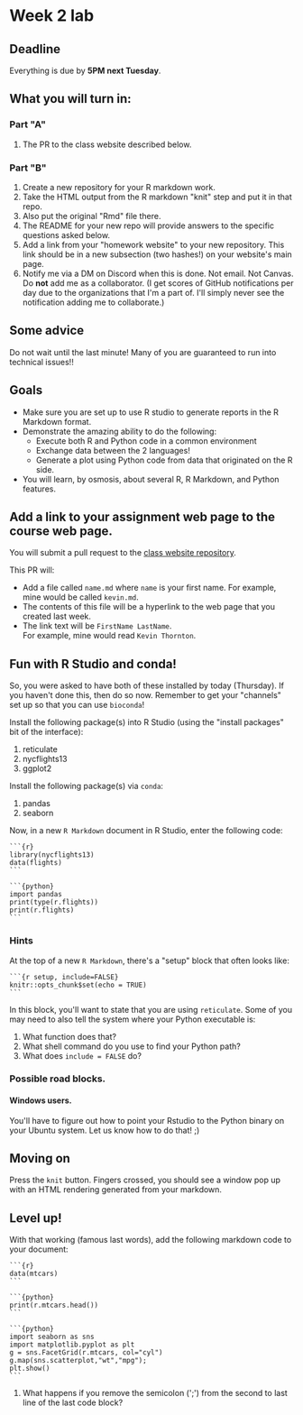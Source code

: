# Week 2 lab

## Deadline

Everything is due by **5PM next Tuesday**.

## What you will turn in:

### Part "A"

1. The PR to the class website described below.

### Part "B"

1. Create a new repository for your R markdown work.
2. Take the HTML output from the R markdown "knit" step and put it in that repo.
3. Also put the original "Rmd" file there.
4. The README for your new repo will provide answers to the specific questions asked below.
5. Add a link from your "homework website" to your new repository.
   This link should be in a new subsection (two hashes!) on your website's main page.
6. Notify me via a DM on Discord when this is done.
   Not email.
   Not Canvas.
   Do **not** add me as a collaborator.
   (I get scores of GitHub notifications per day due to the organizations that I'm a part of.
   I'll simply never see the notification adding me to collaborate.)

## Some advice

Do not wait until the last minute!
Many of you are guaranteed to run into technical issues!!

## Goals

* Make sure you are set up to use R studio to generate reports in the R Markdown format.
* Demonstrate the amazing ability to do the following:
    * Execute both R and Python code in a common environment
    * Exchange data between the 2 languages!
    * Generate a plot using Python code from data that originated on the R side.
* You will learn, by osmosis, about several R, R Markdown, and Python features.

## Add a link to your assignment web page to the course web page.

You will submit a pull request to the [class website repository](https://github.com/ThorntonLab/AdvancedInformatics2021).

This PR will:

* Add a file called `name.md` where `name` is your first name.
  For example, mine would be called `kevin.md`.
* The contents of this file will be a hyperlink to the web page that you created last week.
* The link text will be `FirstName LastName`.  
  For example, mine would read `Kevin Thornton`.

## Fun with R Studio and conda!

So, you were asked to have both of these installed by today (Thursday).
If you haven't done this, then do so now.
Remember to get your "channels" set up so that you can use `bioconda`!

Install the following package(s) into R Studio (using the "install packages" bit of the interface):

1. reticulate
2. nycflights13
3. ggplot2

Install the following package(s) via `conda`:

1. pandas
2. seaborn

Now, in a new `R Markdown` document in R Studio, enter the following code:

``````
```{r}
library(nycflights13)
data(flights)
```

```{python}
import pandas
print(type(r.flights))
print(r.flights)
```
``````

### Hints

At the top of a new `R Markdown`, there's a "setup" block that often looks like:

``````
```{r setup, include=FALSE}
knitr::opts_chunk$set(echo = TRUE)
```
``````

In this block, you'll want to state that you are using `reticulate`.
Some of you may need to also tell the system where your Python executable is:

1. What function does that?
2. What shell command do you use to find your Python path?
3. What does `include = FALSE` do?

### Possible road blocks.

#### Windows users.

You'll have to figure out how to point your Rstudio to the Python binary on your Ubuntu system.
Let us know how to do that! ;)

## Moving on

Press the `knit` button.
Fingers crossed, you should see a window pop up with an HTML rendering generated from your markdown.

## Level up!

With that working (famous last words), add the following markdown code to your document:

``````
```{r}
data(mtcars)
```

```{python}
print(r.mtcars.head())
```

```{python}
import seaborn as sns
import matplotlib.pyplot as plt
g = sns.FacetGrid(r.mtcars, col="cyl")
g.map(sns.scatterplot,"wt","mpg");
plt.show()
```
``````

1. What happens if you remove the semicolon (';') from the second to last line of the last code block?
